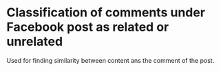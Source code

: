 # Classification of comments under Facebook post as related or unrelated
 Used for finding similarity between content ans the comment of the post.
 
